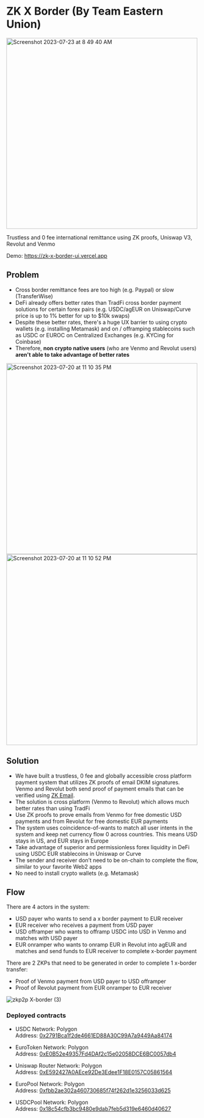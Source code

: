# ZK X Border (By Team Eastern Union)
<img width="500" alt="Screenshot 2023-07-23 at 8 49 40 AM" src="https://github.com/zk-x-border/.github/assets/6797244/7a148042-60a1-4282-8544-96c622d81e2f">

Trustless and 0 fee international remittance using ZK proofs, Uniswap V3, Revolut and Venmo

Demo: https://zk-x-border-ui.vercel.app

## Problem
- Cross border remittance fees are too high (e.g. Paypal) or slow (TransferWise)
- DeFi already offers better rates than TradFi cross border payment solutions for certain forex pairs (e.g. USDC/agEUR on Uniswap/Curve price is up to 1% better for up to $10k swaps)
- Despite these better rates, there's a huge UX barrier to using crypto wallets (e.g. installing Metamask) and on / offramping stablecoins such as USDC or EUROC on Centralized Exchanges (e.g. KYCing for Coinbase)
- Therefore, **non crypto native users** (who are Venmo and Revolut users) **aren't able to take advantage of better rates**
<img width="500" alt="Screenshot 2023-07-20 at 11 10 35 PM" src="https://github.com/zk-x-border/.github/assets/6797244/350b0130-c206-4f1a-ba21-25288058f9db">
<img width="500" alt="Screenshot 2023-07-20 at 11 10 52 PM" src="https://github.com/zk-x-border/.github/assets/6797244/2bccf3c4-6d84-43e7-ac23-b259bff3176f">

## Solution
- We have built a trustless, 0 fee and globally accessible cross platform payment system that utilizes ZK proofs of email DKIM signatures. Venmo and Revolut both send proof of payment emails that can be verified using [ZK Email](https://github.com/zkemail/zk-email-verify). 
- The solution is cross platform (Venmo to Revolut) which allows much better rates than using TradFi
- Use ZK proofs to prove emails from Venmo for free domestic USD payments and from Revolut for free domestic EUR payments
- The system uses coincidence-of-wants to match all user intents in the system and keep net currency flow 0 across countries. This means USD stays in US, and EUR stays in Europe
- Take advantage of superior and permissionless forex liquidity in DeFi using USDC EUR stablecoins in Uniswap or Curve
- The sender and receiver don’t need to be on-chain to complete the flow, similar to your favorite Web2 apps
- No need to install crypto wallets (e.g. Metamask)

## Flow
There are 4 actors in the system:
- USD payer who wants to send a x border payment to EUR receiver
- EUR receiver who receives a payment from USD payer
- USD offramper who wants to offramp USDC into USD in Venmo and matches with USD payer
- EUR onramper who wants to onramp EUR in Revolut into agEUR and matches and send funds to EUR receiver to complete x-border payment

There are 2 ZKPs that need to be generated in order to complete 1 x-border transfer:
- Proof of Venmo payment from USD payer to USD offramper
- Proof of Revolut payment from EUR onramper to EUR receiver


![zkp2p X-border (3)](https://github.com/zk-x-border/.github/assets/73331595/5f9bc293-28d5-461d-9b5f-59af9bab23c5)

### Deployed contracts

- USDC
Network: Polygon  
Address: [0x2791Bca1f2de4661ED88A30C99A7a9449Aa84174](https://polygonscan.com/address/0x2791Bca1f2de4661ED88A30C99A7a9449Aa84174)  

- EuroToken
Network: Polygon  
Address: [0xE0B52e49357Fd4DAf2c15e02058DCE6BC0057db4](https://polygonscan.com/address/0xE0B52e49357Fd4DAf2c15e02058DCE6BC0057db4)  

- Uniswap Router
Network: Polygon  
Address: [0xE592427A0AEce92De3Edee1F18E0157C05861564](https://polygonscan.com/address/0xE592427A0AEce92De3Edee1F18E0157C05861564)  

- EuroPool
Network: Polygon  
Address: [0xfbb2ae302a460730685f74f262d1e3256033d625](https://polygonscan.com/address/0xfbb2ae302a460730685f74f262d1e3256033d625)  

- USDCPool
Network: Polygon  
Address: [0x18c54cfb3bc9480e9dab7feb5d319e6460d40627](https://polygonscan.com/address/0x18c54cfb3bc9480e9dab7feb5d319e6460d40627)  





